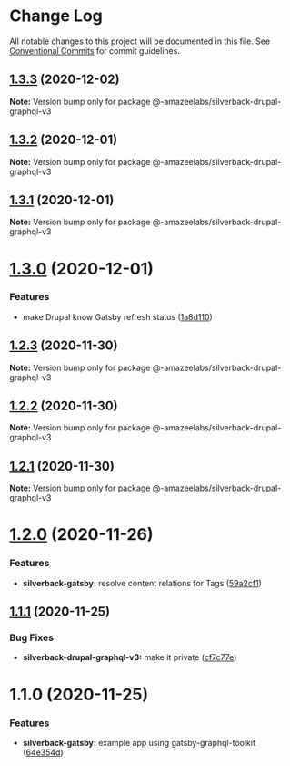 # Change Log

All notable changes to this project will be documented in this file.
See [Conventional Commits](https://conventionalcommits.org) for commit guidelines.

## [1.3.3](https://github.com/AmazeeLabs/silverback-mono/compare/@-amazeelabs/silverback-drupal-graphql-v3@1.3.2...@-amazeelabs/silverback-drupal-graphql-v3@1.3.3) (2020-12-02)

**Note:** Version bump only for package @-amazeelabs/silverback-drupal-graphql-v3





## [1.3.2](https://github.com/AmazeeLabs/silverback-mono/compare/@-amazeelabs/silverback-drupal-graphql-v3@1.3.1...@-amazeelabs/silverback-drupal-graphql-v3@1.3.2) (2020-12-01)

**Note:** Version bump only for package @-amazeelabs/silverback-drupal-graphql-v3





## [1.3.1](https://github.com/AmazeeLabs/silverback-mono/compare/@-amazeelabs/silverback-drupal-graphql-v3@1.3.0...@-amazeelabs/silverback-drupal-graphql-v3@1.3.1) (2020-12-01)

**Note:** Version bump only for package @-amazeelabs/silverback-drupal-graphql-v3





# [1.3.0](https://github.com/AmazeeLabs/silverback-mono/compare/@-amazeelabs/silverback-drupal-graphql-v3@1.2.3...@-amazeelabs/silverback-drupal-graphql-v3@1.3.0) (2020-12-01)


### Features

* make Drupal know Gatsby refresh status ([1a8d110](https://github.com/AmazeeLabs/silverback-mono/commit/1a8d1101f95ee84e282a4a14a2d6cfc24207f190))





## [1.2.3](https://github.com/AmazeeLabs/silverback-mono/compare/@-amazeelabs/silverback-drupal-graphql-v3@1.2.2...@-amazeelabs/silverback-drupal-graphql-v3@1.2.3) (2020-11-30)

**Note:** Version bump only for package @-amazeelabs/silverback-drupal-graphql-v3





## [1.2.2](https://github.com/AmazeeLabs/silverback-mono/compare/@-amazeelabs/silverback-drupal-graphql-v3@1.2.1...@-amazeelabs/silverback-drupal-graphql-v3@1.2.2) (2020-11-30)

**Note:** Version bump only for package @-amazeelabs/silverback-drupal-graphql-v3





## [1.2.1](https://github.com/AmazeeLabs/silverback-mono/compare/@-amazeelabs/silverback-drupal-graphql-v3@1.2.0...@-amazeelabs/silverback-drupal-graphql-v3@1.2.1) (2020-11-30)

**Note:** Version bump only for package @-amazeelabs/silverback-drupal-graphql-v3





# [1.2.0](https://github.com/AmazeeLabs/silverback-mono/compare/@-amazeelabs/silverback-drupal-graphql-v3@1.1.1...@-amazeelabs/silverback-drupal-graphql-v3@1.2.0) (2020-11-26)


### Features

* **silverback-gatsby:** resolve content relations for Tags ([59a2cf1](https://github.com/AmazeeLabs/silverback-mono/commit/59a2cf110380519384c10a182950d2651702f31f))





## [1.1.1](https://github.com/AmazeeLabs/silverback-mono/compare/@-amazeelabs/silverback-drupal-graphql-v3@1.1.0...@-amazeelabs/silverback-drupal-graphql-v3@1.1.1) (2020-11-25)


### Bug Fixes

* **silverback-drupal-graphql-v3:** make it private ([cf7c77e](https://github.com/AmazeeLabs/silverback-mono/commit/cf7c77ecdce9d3f2ab2351495b3859550ec7a50f))





# 1.1.0 (2020-11-25)


### Features

* **silverback-gatsby:** example app using gatsby-graphql-toolkit ([64e354d](https://github.com/AmazeeLabs/silverback-mono/commit/64e354dfbc1ea6923de681bd2fd83bb4817f529d))
